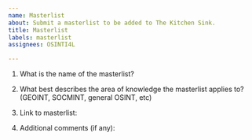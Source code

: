 ```yaml
---
name: Masterlist
about: Submit a masterlist to be added to The Kitchen Sink.
title: Masterlist
labels: masterlist
assignees: OSINTI4L

---
```


1) What is the name of the masterlist?


2) What best describes the area of knowledge the masterlist applies to?
(GEOINT, SOCMINT, general OSINT, etc)


3) Link to masterlist:


4) Additional comments (if any):
